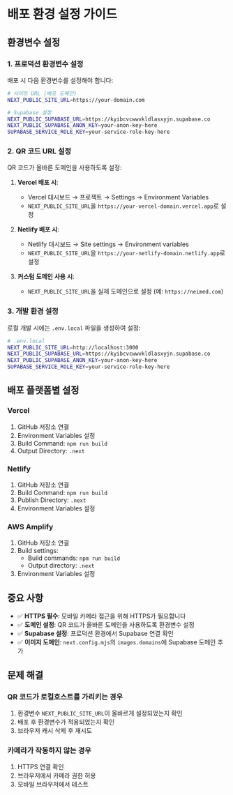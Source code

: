 # 배포 환경 설정 가이드

## 환경변수 설정

### 1. 프로덕션 환경변수 설정

배포 시 다음 환경변수를 설정해야 합니다:

```bash
# 사이트 URL (배포 도메인)
NEXT_PUBLIC_SITE_URL=https://your-domain.com

# Supabase 설정
NEXT_PUBLIC_SUPABASE_URL=https://kyibcvcwwvkldlasxyjn.supabase.co
NEXT_PUBLIC_SUPABASE_ANON_KEY=your-anon-key-here
SUPABASE_SERVICE_ROLE_KEY=your-service-role-key-here
```

### 2. QR 코드 URL 설정

QR 코드가 올바른 도메인을 사용하도록 설정:

1. **Vercel 배포 시**:
   - Vercel 대시보드 → 프로젝트 → Settings → Environment Variables
   - `NEXT_PUBLIC_SITE_URL`을 `https://your-vercel-domain.vercel.app`로 설정

2. **Netlify 배포 시**:
   - Netlify 대시보드 → Site settings → Environment variables
   - `NEXT_PUBLIC_SITE_URL`을 `https://your-netlify-domain.netlify.app`로 설정

3. **커스텀 도메인 사용 시**:
   - `NEXT_PUBLIC_SITE_URL`을 실제 도메인으로 설정 (예: `https://neimed.com`)

### 3. 개발 환경 설정

로컬 개발 시에는 `.env.local` 파일을 생성하여 설정:

```bash
# .env.local
NEXT_PUBLIC_SITE_URL=http://localhost:3000
NEXT_PUBLIC_SUPABASE_URL=https://kyibcvcwwvkldlasxyjn.supabase.co
NEXT_PUBLIC_SUPABASE_ANON_KEY=your-anon-key-here
SUPABASE_SERVICE_ROLE_KEY=your-service-role-key-here
```

## 배포 플랫폼별 설정

### Vercel
1. GitHub 저장소 연결
2. Environment Variables 설정
3. Build Command: `npm run build`
4. Output Directory: `.next`

### Netlify
1. GitHub 저장소 연결
2. Build Command: `npm run build`
3. Publish Directory: `.next`
4. Environment Variables 설정

### AWS Amplify
1. GitHub 저장소 연결
2. Build settings:
   - Build commands: `npm run build`
   - Output directory: `.next`
3. Environment Variables 설정

## 중요 사항

- ✅ **HTTPS 필수**: 모바일 카메라 접근을 위해 HTTPS가 필요합니다
- ✅ **도메인 설정**: QR 코드가 올바른 도메인을 사용하도록 환경변수 설정
- ✅ **Supabase 설정**: 프로덕션 환경에서 Supabase 연결 확인
- ✅ **이미지 도메인**: `next.config.mjs`의 `images.domains`에 Supabase 도메인 추가

## 문제 해결

### QR 코드가 로컬호스트를 가리키는 경우
1. 환경변수 `NEXT_PUBLIC_SITE_URL`이 올바르게 설정되었는지 확인
2. 배포 후 환경변수가 적용되었는지 확인
3. 브라우저 캐시 삭제 후 재시도

### 카메라가 작동하지 않는 경우
1. HTTPS 연결 확인
2. 브라우저에서 카메라 권한 허용
3. 모바일 브라우저에서 테스트
